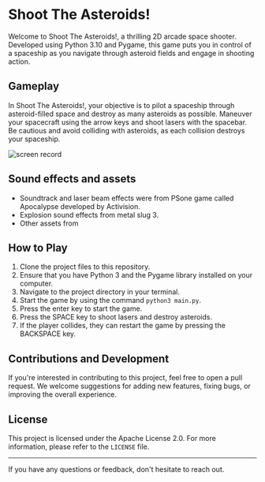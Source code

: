 # Shoot The Asteroids!

Welcome to Shoot The Asteroids!, a thrilling 2D arcade space shooter. Developed using Python 3.10 and Pygame, this game puts you in control of a spaceship as you navigate through asteroid fields and engage in shooting action.

## Gameplay

In Shoot The Asteroids!, your objective is to pilot a spaceship through asteroid-filled space and destroy as many asteroids as possible. Maneuver your spacecraft using the arrow keys and shoot lasers with the spacebar. Be cautious and avoid colliding with asteroids, as each collision destroys your spaceship.

![screen record](gameplay.gif)


## Sound effects and assets

- Soundtrack and laser beam effects were from PSone game called Apocalypse developed by Activision.
- Explosion sound effects from metal slug 3.
- Other assets from 

## How to Play

1. Clone the project files to this repository.
2. Ensure that you have Python 3 and the Pygame library installed on your computer.
3. Navigate to the project directory in your terminal.
4. Start the game by using the command `python3 main.py`.
5. Press the enter key to start the game.
6. Press the SPACE key to shoot lasers and destroy asteroids.
7. If the player collides, they can restart the game by pressing the BACKSPACE key.

## Contributions and Development

If you're interested in contributing to this project, feel free to open a pull request. We welcome suggestions for adding new features, fixing bugs, or improving the overall experience.

## License

This project is licensed under the Apache License 2.0. For more information, please refer to the `LICENSE` file.

---

If you have any questions or feedback, don't hesitate to reach out.
